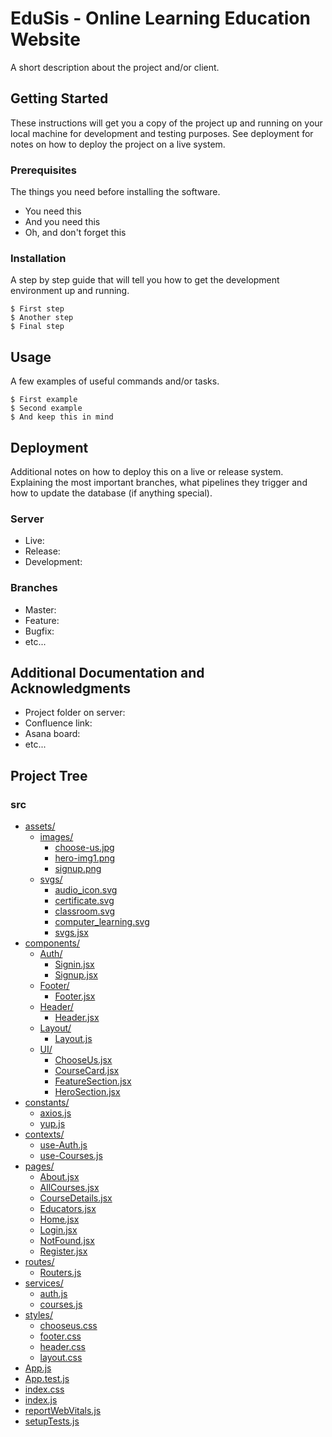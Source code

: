# EduSis - Online Learning Education Website

A short description about the project and/or client.

## Getting Started

These instructions will get you a copy of the project up and running on your local machine for development and testing purposes. See deployment for notes on how to deploy the project on a live system.

### Prerequisites

The things you need before installing the software.

* You need this
* And you need this
* Oh, and don't forget this

### Installation

A step by step guide that will tell you how to get the development environment up and running.

```
$ First step
$ Another step
$ Final step
```

## Usage

A few examples of useful commands and/or tasks.

```
$ First example
$ Second example
$ And keep this in mind
```

## Deployment

Additional notes on how to deploy this on a live or release system. Explaining the most important branches, what pipelines they trigger and how to update the database (if anything special).

### Server

* Live:
* Release:
* Development:

### Branches

* Master:
* Feature:
* Bugfix:
* etc...

## Additional Documentation and Acknowledgments

* Project folder on server:
* Confluence link:
* Asana board:
* etc...



## Project Tree

### src

* [assets/](.\src\assets)
  * [images/](.\src\assets\images)
    * [choose-us.jpg](.\src\assets\images\choose-us.jpg)
    * [hero-img1.png](.\src\assets\images\hero-img1.png)
    * [signup.png](.\src\assets\images\signup.png)
  * [svgs/](.\src\assets\svgs)
    * [audio_icon.svg](.\src\assets\svgs\audio_icon.svg)
    * [certificate.svg](.\src\assets\svgs\certificate.svg)
    * [classroom.svg](.\src\assets\svgs\classroom.svg)
    * [computer_learning.svg](.\src\assets\svgs\computer_learning.svg)
    * [svgs.jsx](.\src\assets\svgs\svgs.jsx)
* [components/](.\src\components)
  * [Auth/](.\src\components\Auth)
    * [Signin.jsx](.\src\components\Auth\Signin.jsx)
    * [Signup.jsx](.\src\components\Auth\Signup.jsx)
  * [Footer/](.\src\components\Footer)
    * [Footer.jsx](.\src\components\Footer\Footer.jsx)
  * [Header/](.\src\components\Header)
    * [Header.jsx](.\src\components\Header\Header.jsx)
  * [Layout/](.\src\components\Layout)
    * [Layout.js](.\src\components\Layout\Layout.js)
  * [UI/](.\src\components\UI)
    * [ChooseUs.jsx](.\src\components\UI\ChooseUs.jsx)
    * [CourseCard.jsx](.\src\components\UI\CourseCard.jsx)
    * [FeatureSection.jsx](.\src\components\UI\FeatureSection.jsx)
    * [HeroSection.jsx](.\src\components\UI\HeroSection.jsx)
* [constants/](.\src\constants)
  * [axios.js](.\src\constants\axios.js)
  * [yup.js](.\src\constants\yup.js)
* [contexts/](.\src\contexts)
  * [use-Auth.js](.\src\contexts\use-Auth.js)
  * [use-Courses.js](.\src\contexts\use-Courses.js)
* [pages/](.\src\pages)
  * [About.jsx](.\src\pages\About.jsx)
  * [AllCourses.jsx](.\src\pages\AllCourses.jsx)
  * [CourseDetails.jsx](.\src\pages\CourseDetails.jsx)
  * [Educators.jsx](.\src\pages\Educators.jsx)
  * [Home.jsx](.\src\pages\Home.jsx)
  * [Login.jsx](.\src\pages\Login.jsx)
  * [NotFound.jsx](.\src\pages\NotFound.jsx)
  * [Register.jsx](.\src\pages\Register.jsx)
* [routes/](.\src\routes)
  * [Routers.js](.\src\routes\Routers.js)
* [services/](.\src\services)
  * [auth.js](.\src\services\auth.js)
  * [courses.js](.\src\services\courses.js)
* [styles/](.\src\styles)
  * [chooseus.css](.\src\styles\chooseus.css)
  * [footer.css](.\src\styles\footer.css)
  * [header.css](.\src\styles\header.css)
  * [layout.css](.\src\styles\layout.css)
* [App.js](.\src\App.js)
* [App.test.js](.\src\App.test.js)
* [index.css](.\src\index.css)
* [index.js](.\src\index.js)
* [reportWebVitals.js](.\src\reportWebVitals.js)
* [setupTests.js](.\src\setupTests.js)

